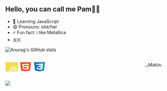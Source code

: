 ## Hello, you can call me Pam👋🏻


- 🌱 Learning JavaScript
- 😄 Pronouns: she/her
- ⚡ Fun fact: i like Metallica 
- 🇧🇷


![Anurag's GitHub stats](https://github-readme-stats.vercel.app/api?username=P4mell4&show_icons=true&theme=dark)


<div style="display: inline_block"><br>
  <img align="center" alt="Rafa-Js" height="30" width="40" src="https://raw.githubusercontent.com/devicons/devicon/master/icons/javascript/javascript-plain.svg">
  <img align="center" alt="Rafa-HTML" height="30" width="40" src="https://raw.githubusercontent.com/devicons/devicon/master/icons/html5/html5-original.svg">
  <img align="center" alt="Rafa-CSS" height="30" width="40" src="https://raw.githubusercontent.com/devicons/devicon/master/icons/css3/css3-original.svg">
  <img align="right" alt="Makima" height="150" style="border-radius:50px;" src="https://cdn.discordapp.com/attachments/1070863906483998722/1070864065255178271/makima.jpg">
</div>

##

  <a href = "mailto:https://accounts.google.com/SignOutOptions?hl=en&continue=https://mail.google.com&service=mail"><img src="https://img.shields.io/badge/-Gmail-%23333?style=for-the-badge&logo=gmail&logoColor=white" target="_blank"></a>
